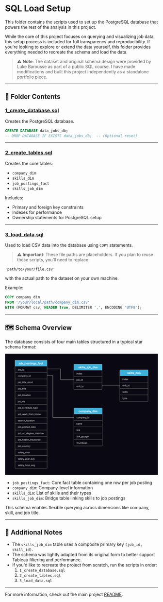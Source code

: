 # SQL Load Setup

This folder contains the scripts used to set up the PostgreSQL database that powers the rest of the analysis in this project.

While the core of this project focuses on querying and visualizing job data, this setup process is included for full transparency and reproducibility. If you're looking to explore or extend the data yourself, this folder provides everything needed to recreate the schema and load the data.

> ⚠️ **Note**: The dataset and original schema design were provided by Luke Barousse as part of a public SQL course. I have made modifications and built this project independently as a standalone portfolio piece.

---

## 📂 Folder Contents

### [1_create_database.sql](1_create_database.sql)
Creates the PostgreSQL database.

```sql
CREATE DATABASE data_jobs_db;
-- DROP DATABASE IF EXISTS data_jobs_db;  -- (Optional reset)
```

---

### [2_create_tables.sql](2_create_tables.sql)
Creates the core tables:
- `company_dim`
- `skills_dim`
- `job_postings_fact`
- `skills_job_dim`

Includes:
- Primary and foreign key constraints
- Indexes for performance
- Ownership statements for PostgreSQL setup

---

### [3_load_data.sql](3_load_data.sql)
Used to load CSV data into the database using `COPY` statements.

> ⚠️ **Important**: These file paths are placeholders.
If you plan to reuse these scripts, you’ll need to replace:
```
'path/to/your/file.csv'
```
with the actual path to the dataset on your own machine.

Example:
```sql
COPY company_dim
FROM '/your/local/path/company_dim.csv'
WITH (FORMAT csv, HEADER true, DELIMITER ',', ENCODING 'UTF8');
```

---

## 🗺️ Schema Overview
The database consists of four main tables structured in a typical star schema format:

<img src="../Assets/Data_Jobs_Schema_Diagram.png" alt="Database Schema" style="max-width: 100%; height: auto;" />

- `job_postings_fact`: Core fact table containing one row per job posting
- `company_dim`: Company-level information
- `skills_dim`: List of skills and their types
- `skills_job_dim`: Bridge table linking skills to job postings

This schema enables flexible querying across dimensions like company, skill, and job title.

---

## 🚧 Additional Notes

- The `skills_job_dim` table uses a composite primary key `(job_id, skill_id)`.
- The schema was lightly adapted from its original form to better support Tableau filtering and performance.
- If you'd like to recreate the project from scratch, run the scripts in order:
  1. `1_create_database.sql`
  2. `2_create_tables.sql`
  3. `3_load_data.sql`

---

For more information, check out the main project [README](../README.md).


